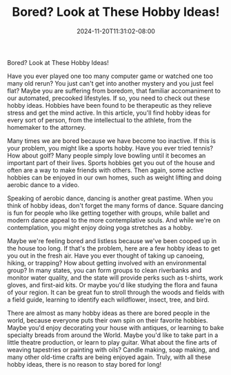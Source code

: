 ﻿---
title: "Bored?  Look at These Hobby Ideas!"
date: 2024-11-20T11:31:02-08:00
description: "Hobby Articles Tips for Web Success"
featured_image: "/images/Hobby Articles.jpg"
tags: ["Hobby Articles"]
---

Bored?  Look at These Hobby Ideas!

Have you ever played one too many computer game or watched one too many old rerun?  You just can't get into another mystery and you just feel flat?  Maybe you are suffering from boredom, that familiar accomaniment to our automated, precooked lifestyles.  If so, you need to check out these hobby ideas.  Hobbies have been found to be therapeutic as they relieve stress and get the mind active.  In this article, you'll find hobby ideas for every sort of person, from the intellectual to the athlete, from the homemaker to the attorney.

Many times we are bored because we have become too inactive.  If this is your problem, you might like a sports hobby.  Have you ever tried tennis?  How about golf?  Many people simply love bowling until it becomes an important part of their lives.  Sports hobbies get you out of the house and often are a way to make friends with others.  Then again, some active hobbies can be enjoyed in our own homes, such as weight lifting and doing aerobic dance to a video.

Speaking of aerobic dance, dancing is another great pastime.  When you think of hobby ideas, don't forget the many forms of dance.  Square dancing is fun for people who like getting together with groups, while ballet and modern dance appeal to the more contemplative souls.  And while we're on contemplation, you might enjoy doing yoga stretches as a hobby.

Maybe we're feeling bored and listless because we've been cooped up in the house too long.  If that's the problem, here are a few hobby ideas to get you out in the fresh air.  Have you ever thought of taking up canoeing, hiking, or trapping?  How about getting involved with an environmental group?  In many states, you can form groups to clean riverbanks and monitor water quality, and the state will provide perks such as t-shirts, work gloves, and first-aid kits.  Or maybe you'd like studying the flora and fauna of your region.  It can be great fun to stroll through the woods and fields with a field guide, learning to identify each wildflower, insect, tree, and bird.

There are almost as many hobby ideas as there are bored people in the world, because everyone puts their own spin on their favorite hobbies.  Maybe you'd enjoy decorating your house with antiques, or learning to bake specialty breads from around the World.  Maybe you'd like to take part in a little theatre production, or learn to play guitar.  What about the fine arts of weaving tapestries or painting with oils?  Candle making, soap making, and many other old-time crafts are being enjoyed again.  Truly, with all these hobby ideas, there is no reason to stay bored for long! 

